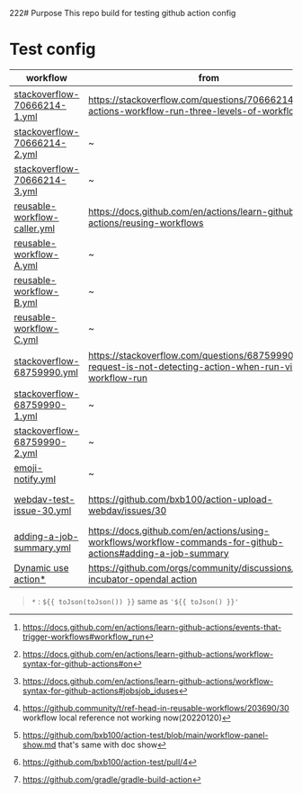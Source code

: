 222# Purpose
This repo build for testing github action config

# Test config
| workflow | from | function |
| --- | --- | --- |
|[stackoverflow-70666214-1.yml](https://github.com/bxb100/action-test/blob/main/.github/workflows/stackoverflow-70666214-1.yml)| <https://stackoverflow.com/questions/70666214/github-actions-workflow-run-three-levels-of-workflows> | workflow_run event trigger run[^1][^2]  |
|[stackoverflow-70666214-2.yml](https://github.com/bxb100/action-test/blob/main/.github/workflows/stackoverflow-70666214-2.yml)| ~ | ~ |
|[stackoverflow-70666214-3.yml](https://github.com/bxb100/action-test/blob/main/.github/workflows/stackoverflow-70666214-1.yml)| ~ | ~ |
|[reusable-workflow-caller.yml](https://github.com/bxb100/action-test/blob/main/.github/workflows/reusable-workflow-caller.yml)| <https://docs.github.com/en/actions/learn-github-actions/reusing-workflows> | reusing workflow[^3][^6] |
|[reusable-workflow-A.yml](https://github.com/bxb100/action-test/blob/main/.github/workflows/reusable-workflow-A.yml)| ~ | output |
|[reusable-workflow-B.yml](https://github.com/bxb100/action-test/blob/main/.github/workflows/reusable-workflow-B.yml)| ~ | input |
|[reusable-workflow-C.yml](https://github.com/bxb100/action-test/blob/main/.github/workflows/reusable-workflow-C.yml)| ~ | deploy[^4] |
|[stackoverflow-68759990.yml](https://github.com/bxb100/action-test/blob/main/.github/workflows/stackoverflow-68759990.yml)| <https://stackoverflow.com/questions/68759990/pull-request-is-not-detecting-action-when-run-via-workflow-run> | PR check using reusing way[^5]|
|[stackoverflow-68759990-1.yml](https://github.com/bxb100/action-test/blob/main/.github/workflows/stackoverflow-68759990-1.yml)| ~ | ~ |
|[stackoverflow-68759990-2.yml](https://github.com/bxb100/action-test/blob/main/.github/workflows/stackoverflow-68759990-2.yml)| ~ | workflow_run test |
|[emoji-notify.yml](https://github.com/bxb100/action-test/blob/main/.github/workflows/emoji-notify.yml)| ~ | test notify emoji style|
|[webdav-test-issue-30.yml](https://github.com/bxb100/action-test/blob/main/.github/workflows/webdav-test-issue-30.yml)| <https://github.com/bxb100/action-upload-webdav/issues/30> | test github action blob path |
|[adding-a-job-summary.yml](https://github.com/bxb100/action-test/blob/main/.github/workflows/adding-a-job-summary.yml)|<https://docs.github.com/en/actions/using-workflows/workflow-commands-for-github-actions#adding-a-job-summary>| add job summary[^7] |
|[Dynamic use action*](https://github.com/bxb100/action-test/blob/main/.github/workflows/dynamic-use-action.yml) | <https://github.com/orgs/community/discussions/45342> <br/> [incubator-opendal action](https://github.com/apache/incubator-opendal/blob/331b4a90ba71ff1aa5dc73e63aaeb6e8a4cc92ea/.github/actions/behavior_test_core/action.yaml#L34) | dynamic use action |

> `*` : `${{ toJson(toJson()) }}` same as `'${{ toJson() }}'`

[^1]: <https://docs.github.com/en/actions/learn-github-actions/events-that-trigger-workflows#workflow_run>
[^2]: <https://docs.github.com/en/actions/learn-github-actions/workflow-syntax-for-github-actions#on>
[^3]: <https://docs.github.com/en/actions/learn-github-actions/workflow-syntax-for-github-actions#jobsjob_iduses>
[^4]: <https://github.com/bxb100/action-test/blob/main/workflow-panel-show.md> that's same with doc show
[^5]: <https://github.com/bxb100/action-test/pull/4>
[^6]: <https://github.community/t/ref-head-in-reusable-workflows/203690/30> workflow local reference not working now(20220120)
[^7]: <https://github.com/gradle/gradle-build-action>
